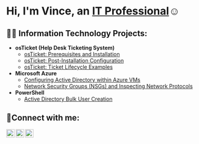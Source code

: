 <h1>Hi, I'm Vince, an <a href="https://linkedin.com/in/Vince">IT Professional</a>☺</h1>

<h2>👨‍💻 Information Technology Projects:</h2>

- <b>osTicket (Help Desk Ticketing System)</b>
  - [osTicket: Prerequisites and Installation](https://github.com/vincentgonzalez123/osticket-prereqs)
  - [osTicket: Post-Installation Configuration](https://github.com/vincentgonzalez123/post-install-config)
  - [osTicket: Ticket Lifecycle Examples](https://github.com/vincentgonzalez123/ticket-lifecycle)
- <b>Microsoft Azure</b>
  - [Configuring Active Directory within Azure VMs](https://github.com/vincentgonzalez123/configure-ad)
  - [Network Security Groups (NSGs) and Inspecting Network Protocols](https://github.com/vincentgonzalez123/azure-network-protocols)
- <b>PowerShell</b>
  -  [Active Directory Bulk User Creation](https://github.com/VincentGonzalez123/AD_PowerShell/blob/main/Generate-Names-Create-Users.ps1)

<h2>🤳Connect with me:</h2>

[<img align="left" alt="Vince | Twitter" width="22px" src="https://cdn.jsdelivr.net/npm/simple-icons@v3/icons/twitter.svg" />][twitter]
[<img align="left" alt="Vince | LinkedIn" width="22px" src="https://cdn.jsdelivr.net/npm/simple-icons@v3/icons/linkedin.svg" />][linkedin]
[<img align="left" alt="Vince | Instagram" width="22px" src="https://cdn.jsdelivr.net/npm/simple-icons@v3/icons/instagram.svg" />][instagram]

[twitter]: https://twitter.com/
[instagram]: https://www.instagram.com/
[linkedin]: https://linkedin.com/in/
